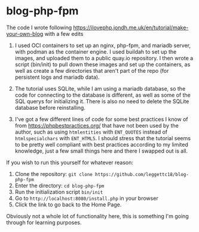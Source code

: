 # blog-php-fpm
The code I wrote following https://ilovephp.jondh.me.uk/en/tutorial/make-your-own-blog with a few edits

1. I used OCI containers to set up an nginx, php-fpm, and mariadb server, with podman as the container engine.
I used buildah to set up the images, and uploaded them to a public quay.io repository. I then wrote a script (bin/init)
to pull down these images and set up the containers, as well as create a few directories that aren't part of the repo
(for persistent logs and mariadb data).

2. The tutorial uses SQLite, while I am using a mariadb database, so the code for connecting to the database is different,
as well as some of the SQL querys for initializing it. There is also no need to delete the SQLite database before reinstalling.

3. I've got a few different lines of code for some best practices I know of from https://phpbestpractices.org/ that have not 
been used by the author, such as using `htmlentities` with `ENT_QUOTES` instead of `htmlspecialchars` with `ENT_HTML5`. I 
should stress that the tutorial seems to be pretty well compliant with best practices according to my limited knowledge, just
a few small things here and there I swapped out is all.

If you wish to run this yourself for whatever reason:
1. Clone the repository: `git clone https://github.com/leggettc18/blog-php-fpm`
2. Enter the directory: `cd blog-php-fpm`
3. Run the initialization script `bin/init`
4. Go to `http://localhost:8080/install.php` in your browser
5. Click the link to go back to the Home Page.

Obviously not a whole lot of functionality here, this is something I'm going through for learning purposes.
